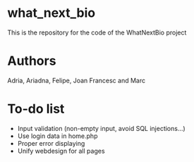# what_next_bio
This is the repository for the code of the WhatNextBio project

Authors
=================

Adria, Ariadna, Felipe, Joan Francesc and Marc

To-do list
==========
* Input validation (non-empty input, avoid SQL injections...)
* Use login data in home.php
* Proper error displaying
* Unify webdesign for all pages
